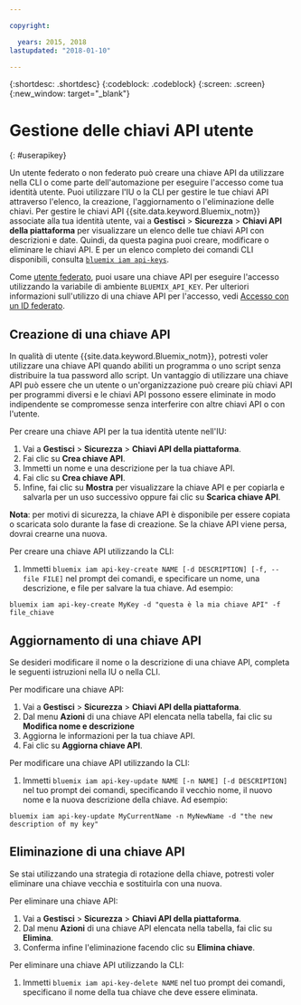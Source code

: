 ```yaml
---

copyright:

  years: 2015, 2018
lastupdated: "2018-01-10"

---
```


{:shortdesc: .shortdesc}
{:codeblock: .codeblock}
{:screen: .screen}
{:new_window: target="_blank"}

# Gestione delle chiavi API utente
{: #userapikey}

Un utente federato o non federato può creare una chiave API da utilizzare nella CLI o come parte dell'automazione per eseguire l'accesso come tua identità utente. Puoi utilizzare l'IU o la CLI per gestire le tue chiavi API attraverso l'elenco, la creazione, l'aggiornamento o l'eliminazione delle chiavi. Per gestire le chiavi API {{site.data.keyword.Bluemix_notm}} associate alla tua identità utente, vai a **Gestisci** &gt; **Sicurezza** &gt; **Chiavi API della piattaforma** per visualizzare un elenco delle tue chiavi API con descrizioni e date. Quindi, da questa pagina puoi creare, modificare o eliminare le chiavi API. E per un elenco completo dei comandi CLI disponibili, consulta [`bluemix iam api-keys`](/docs/cli/reference/bluemix_cli/bx_cli.html#bluemix_iam).

Come [utente federato](/docs/account/adminpublic.html#federatedid), puoi usare una chiave API per eseguire l'accesso utilizzando la variabile di ambiente `BLUEMIX_API_KEY`. Per ulteriori informazioni sull'utilizzo di una chiave API per l'accesso, vedi [Accesso con un ID federato](/docs/cli/login_federated_id.html#federated_id).

## Creazione di una chiave API

In qualità di utente {{site.data.keyword.Bluemix_notm}}, potresti voler utilizzare una chiave API quando abiliti un programma o uno script senza distribuire la tua password allo script. Un vantaggio di utilizzare una chiave API può essere che un utente o un'organizzazione può creare più chiavi API per programmi diversi e le chiavi API possono essere eliminate in modo indipendente se compromesse senza interferire con altre chiavi API o con l'utente.

Per creare una chiave API per la tua identità utente nell'IU:

1. Vai a **Gestisci** &gt; **Sicurezza** &gt; **Chiavi API della piattaforma**.
2. Fai clic su **Crea chiave API**.
3. Immetti un nome e una descrizione per la tua chiave API.
4. Fai clic su **Crea chiave API**.
5. Infine, fai clic su **Mostra** per visualizzare la chiave API e per copiarla e salvarla per un uso successivo oppure fai clic su **Scarica chiave API**.

**Nota**: per motivi di sicurezza, la chiave API è disponibile per essere copiata o scaricata solo durante la fase di creazione. Se la chiave API viene persa, dovrai crearne una nuova.

Per creare una chiave API utilizzando la CLI:

1. Immetti `bluemix iam api-key-create NAME [-d DESCRIPTION] [-f, --file FILE]` nel prompt dei comandi, e specificare un nome, una descrizione, e file per salvare la tua chiave. Ad
esempio:

```
bluemix iam api-key-create MyKey -d "questa è la mia chiave API" -f file_chiave
``` 


## Aggiornamento di una chiave API

Se desideri modificare il nome o la descrizione di una chiave API, completa le seguenti istruzioni nella IU o nella CLI.

Per modificare una chiave API:

1. Vai a **Gestisci** &gt; **Sicurezza** &gt; **Chiavi API della piattaforma**.
2. Dal menu **Azioni** di una chiave API elencata nella tabella, fai clic su **Modifica nome e descrizione** 
3. Aggiorna le informazioni per la tua chiave API.
4. Fai clic su **Aggiorna chiave API**.

Per modificare una chiave API utilizzando la CLI:

1. Immetti `bluemix iam api-key-update NAME [-n NAME] [-d DESCRIPTION]` nel tuo prompt dei comandi, specificando il vecchio nome, il nuovo nome e la nuova descrizione della chiave. Ad
esempio:

```
bluemix iam api-key-update MyCurrentName -n MyNewName -d "the new description of my key"
```

## Eliminazione di una chiave API

Se stai utilizzando una strategia di rotazione della chiave, potresti voler eliminare una chiave vecchia e sostituirla con una nuova.

Per eliminare una chiave API: 

1. Vai a **Gestisci** &gt; **Sicurezza** &gt; **Chiavi API della piattaforma**.
2. Dal menu **Azioni** di una chiave API elencata nella tabella, fai clic su **Elimina**.
3. Conferma infine l'eliminazione facendo clic su **Elimina chiave**.

Per eliminare una chiave API utilizzando la CLI:
1. Immetti `bluemix iam api-key-delete NAME` nel tuo prompt dei comandi, specificano il nome della tua chiave che deve essere eliminata.
